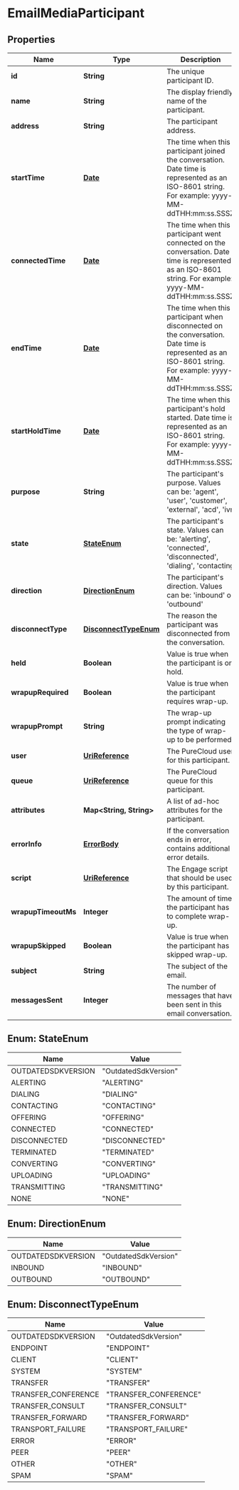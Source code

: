 
# EmailMediaParticipant

## Properties
Name | Type | Description | Notes
------------ | ------------- | ------------- | -------------
**id** | **String** | The unique participant ID. |  [optional]
**name** | **String** | The display friendly name of the participant. |  [optional]
**address** | **String** | The participant address. |  [optional]
**startTime** | [**Date**](Date.md) | The time when this participant joined the conversation. Date time is represented as an ISO-8601 string. For example: yyyy-MM-ddTHH:mm:ss.SSSZ |  [optional]
**connectedTime** | [**Date**](Date.md) | The time when this participant went connected on the conversation. Date time is represented as an ISO-8601 string. For example: yyyy-MM-ddTHH:mm:ss.SSSZ |  [optional]
**endTime** | [**Date**](Date.md) | The time when this participant when disconnected on the conversation. Date time is represented as an ISO-8601 string. For example: yyyy-MM-ddTHH:mm:ss.SSSZ |  [optional]
**startHoldTime** | [**Date**](Date.md) | The time when this participant&#39;s hold started. Date time is represented as an ISO-8601 string. For example: yyyy-MM-ddTHH:mm:ss.SSSZ |  [optional]
**purpose** | **String** | The participant&#39;s purpose.  Values can be: &#39;agent&#39;, &#39;user&#39;, &#39;customer&#39;, &#39;external&#39;, &#39;acd&#39;, &#39;ivr |  [optional]
**state** | [**StateEnum**](#StateEnum) | The participant&#39;s state.  Values can be: &#39;alerting&#39;, &#39;connected&#39;, &#39;disconnected&#39;, &#39;dialing&#39;, &#39;contacting |  [optional]
**direction** | [**DirectionEnum**](#DirectionEnum) | The participant&#39;s direction.  Values can be: &#39;inbound&#39; or &#39;outbound&#39; |  [optional]
**disconnectType** | [**DisconnectTypeEnum**](#DisconnectTypeEnum) | The reason the participant was disconnected from the conversation. |  [optional]
**held** | **Boolean** | Value is true when the participant is on hold. |  [optional]
**wrapupRequired** | **Boolean** | Value is true when the participant requires wrap-up. |  [optional]
**wrapupPrompt** | **String** | The wrap-up prompt indicating the type of wrap-up to be performed. |  [optional]
**user** | [**UriReference**](UriReference.md) | The PureCloud user for this participant. |  [optional]
**queue** | [**UriReference**](UriReference.md) | The PureCloud queue for this participant. |  [optional]
**attributes** | **Map&lt;String, String&gt;** | A list of ad-hoc attributes for the participant. |  [optional]
**errorInfo** | [**ErrorBody**](ErrorBody.md) | If the conversation ends in error, contains additional error details. |  [optional]
**script** | [**UriReference**](UriReference.md) | The Engage script that should be used by this participant. |  [optional]
**wrapupTimeoutMs** | **Integer** | The amount of time the participant has to complete wrap-up. |  [optional]
**wrapupSkipped** | **Boolean** | Value is true when the participant has skipped wrap-up. |  [optional]
**subject** | **String** | The subject of the email. |  [optional]
**messagesSent** | **Integer** | The number of messages that have been sent in this email conversation. |  [optional]


<a name="StateEnum"></a>
## Enum: StateEnum
Name | Value
---- | -----
OUTDATEDSDKVERSION | &quot;OutdatedSdkVersion&quot;
ALERTING | &quot;ALERTING&quot;
DIALING | &quot;DIALING&quot;
CONTACTING | &quot;CONTACTING&quot;
OFFERING | &quot;OFFERING&quot;
CONNECTED | &quot;CONNECTED&quot;
DISCONNECTED | &quot;DISCONNECTED&quot;
TERMINATED | &quot;TERMINATED&quot;
CONVERTING | &quot;CONVERTING&quot;
UPLOADING | &quot;UPLOADING&quot;
TRANSMITTING | &quot;TRANSMITTING&quot;
NONE | &quot;NONE&quot;


<a name="DirectionEnum"></a>
## Enum: DirectionEnum
Name | Value
---- | -----
OUTDATEDSDKVERSION | &quot;OutdatedSdkVersion&quot;
INBOUND | &quot;INBOUND&quot;
OUTBOUND | &quot;OUTBOUND&quot;


<a name="DisconnectTypeEnum"></a>
## Enum: DisconnectTypeEnum
Name | Value
---- | -----
OUTDATEDSDKVERSION | &quot;OutdatedSdkVersion&quot;
ENDPOINT | &quot;ENDPOINT&quot;
CLIENT | &quot;CLIENT&quot;
SYSTEM | &quot;SYSTEM&quot;
TRANSFER | &quot;TRANSFER&quot;
TRANSFER_CONFERENCE | &quot;TRANSFER_CONFERENCE&quot;
TRANSFER_CONSULT | &quot;TRANSFER_CONSULT&quot;
TRANSFER_FORWARD | &quot;TRANSFER_FORWARD&quot;
TRANSPORT_FAILURE | &quot;TRANSPORT_FAILURE&quot;
ERROR | &quot;ERROR&quot;
PEER | &quot;PEER&quot;
OTHER | &quot;OTHER&quot;
SPAM | &quot;SPAM&quot;



